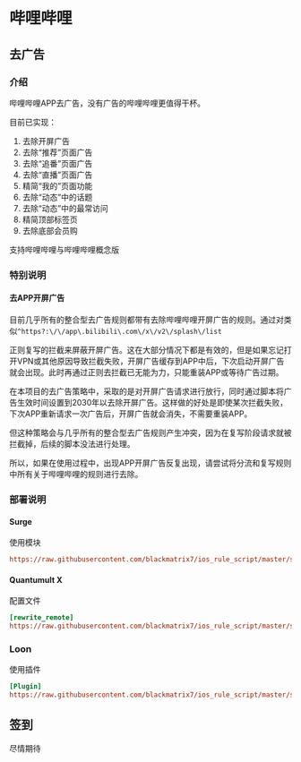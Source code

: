 # 哔哩哔哩

## 去广告

### 介绍

哔哩哔哩APP去广告，没有广告的哔哩哔哩更值得干杯。

目前已实现：

1. 去除开屏广告
2. 去除“推荐”页面广告
3. 去除“追番”页面广告
4. 去除“直播”页面广告
5. 精简“我的”页面功能
6. 去除“动态”中的话题
7. 去除“动态”中的最常访问
8. 精简顶部标签页
9. 去除底部会员购

支持哔哩哔哩与哔哩哔哩概念版

### 特别说明

#### 去APP开屏广告

目前几乎所有的整合型去广告规则都带有去除哔哩哔哩开屏广告的规则。通过对类似`^https?:\/\/app\.bilibili\.com\/x\/v2\/splash\/list`

正则复写的拦截来屏蔽开屏广告。这在大部分情况下都是有效的，但是如果忘记打开VPN或其他原因导致拦截失败，开屏广告缓存到APP中后，下次启动开屏广告就会出现。此时再通过正则去拦截已无能为力，只能重装APP或等待广告过期。

在本项目的去广告策略中，采取的是对开屏广告请求进行放行，同时通过脚本将广告生效时间设置到2030年以去除开屏广告。这样做的好处是即使某次拦截失败，下次APP重新请求一次广告后，开屏广告就会消失，不需要重装APP。

但这种策略会与几乎所有的整合型去广告规则产生冲突，因为在复写阶段请求就被拦截掉，后续的脚本没法进行处理。

所以，如果在使用过程中，出现APP开屏广告反复出现，请尝试将分流和复写规则中所有关于哔哩哔哩的规则进行去除。

### 部署说明

#### Surge

使用模块

```ini
https://raw.githubusercontent.com/blackmatrix7/ios_rule_script/master/script/bilibili/bilibili_plus.sgmodule
```

#### Quantumult X

配置文件

```ini
[rewrite_remote]
https://raw.githubusercontent.com/blackmatrix7/ios_rule_script/master/script/bilibili/bilibili_plus.qxrewrite, tag=哔哩哔哩_去广告, update-interval=86400, opt-parser=false, enabled=true
```

### Loon

使用插件

```ini
[Plugin]
https://raw.githubusercontent.com/blackmatrix7/ios_rule_script/master/script/bilibili/bilibili_plus.lnplugin, tag=哔哩哔哩_去广告, enabled=true
```

## 签到

尽情期待